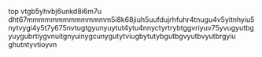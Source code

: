 top
vtgb5yhvbj6unkd8i6m7u dht67mmmmmmmmmmmmmm5i8k68jiuh5uufdujrhfuhr4tnugu4v5yitnhyiu5nytvygi4y5t7y675nvtugtgyunyuytut4ytu4nnyctyrtrybtggvriyuv75yvugyutbgyuygubrtiygvnuitgnyuinygcunygutytviugbytutybgutbgvyutbvyutbrgyiu
ghutntyvtioyvn
